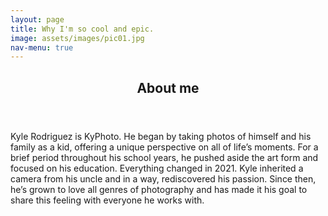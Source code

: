 ```yaml
---
layout: page
title: Why I'm so cool and epic.
image: assets/images/pic01.jpg
nav-menu: true
---
```


<!-- Main -->
<div id="main" class="alt">

<!-- Content -->
<!-- One -->
<section id="one">
	<div class="inner">
		<header class="major">
			<h2>About me</h2>
		</header>
		<p>Kyle Rodriguez is KyPhoto. He began by taking photos of himself and his family as a kid, offering a unique perspective on all of life’s moments. For a brief period throughout his school years, he pushed aside the art form and focused on his education. Everything changed in 2021. Kyle inherited a camera from his uncle and in a way, rediscovered his passion. Since then, he’s grown to love all genres of photography and has made it his goal to share this feeling with everyone he works with.</p>
	</div>
</section>
